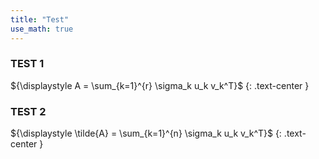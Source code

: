 ```yaml
---
title: "Test"
use_math: true
---
```


### TEST 1

${\displaystyle A = \sum_{k=1}^{r} \sigma_k u_k v_k^T}$
{: .text-center }

### TEST 2

${\displaystyle \tilde{A} = \sum_{k=1}^{n} \sigma_k u_k v_k^T}$
{: .text-center }

